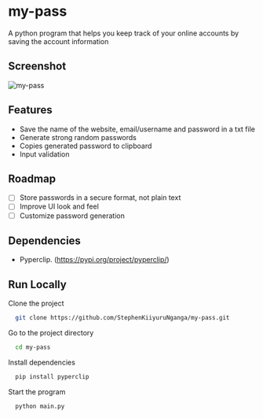 # my-pass
A python program that helps you keep track of your online accounts by saving the account information

## Screenshot

![my-pass](https://user-images.githubusercontent.com/40911055/165901859-35c73ef5-0e3a-4f18-83a7-e2205bfa1075.png)


## Features

- Save the name of the website, email/username and password in a txt file
- Generate strong random passwords
- Copies generated password to clipboard
- Input validation

## Roadmap

- [ ]  Store passwords in a secure format, not plain text
- [ ]  Improve UI look and feel
- [ ]  Customize password generation

## Dependencies

- Pyperclip. (https://pypi.org/project/pyperclip/)
    
## Run Locally

Clone the project

```bash
  git clone https://github.com/StephenKiiyuruNganga/my-pass.git
```

Go to the project directory

```bash
  cd my-pass
```

Install dependencies

```bash
  pip install pyperclip
```

Start the program

```bash
  python main.py
```




